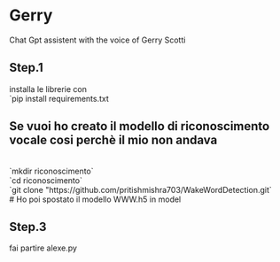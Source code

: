 # Gerry
Chat Gpt assistent with the voice of Gerry Scotti
## Step.1
installa le librerie con
<br>
`pip install requirements.txt
## Se vuoi ho creato il modello di riconoscimento vocale cosi perchè il mio non andava
<br>
`mkdir riconoscimento`
<br>
`cd riconoscimento`
<br>
`git clone "https://github.com/pritishmishra703/WakeWordDetection.git`
<br>
# Ho poi spostato il modello WWW.h5 in model

## Step.3
fai partire
alexe.py
